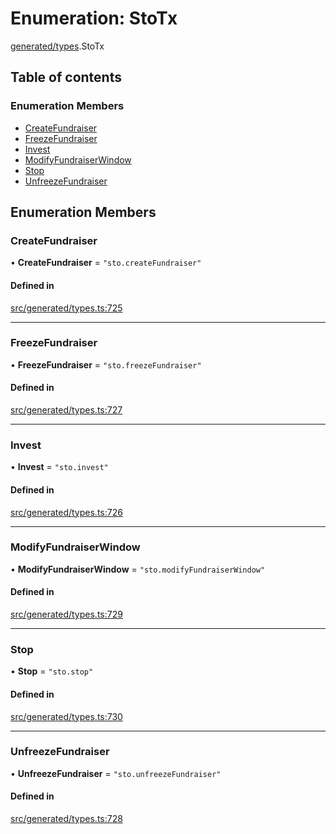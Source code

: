 # Enumeration: StoTx

[generated/types](../wiki/generated.types).StoTx

## Table of contents

### Enumeration Members

- [CreateFundraiser](../wiki/generated.types.StoTx#createfundraiser)
- [FreezeFundraiser](../wiki/generated.types.StoTx#freezefundraiser)
- [Invest](../wiki/generated.types.StoTx#invest)
- [ModifyFundraiserWindow](../wiki/generated.types.StoTx#modifyfundraiserwindow)
- [Stop](../wiki/generated.types.StoTx#stop)
- [UnfreezeFundraiser](../wiki/generated.types.StoTx#unfreezefundraiser)

## Enumeration Members

### CreateFundraiser

• **CreateFundraiser** = ``"sto.createFundraiser"``

#### Defined in

[src/generated/types.ts:725](https://github.com/PolymeshAssociation/polymesh-private-sdk/blob/dd40dc5f/src/generated/types.ts#L725)

___

### FreezeFundraiser

• **FreezeFundraiser** = ``"sto.freezeFundraiser"``

#### Defined in

[src/generated/types.ts:727](https://github.com/PolymeshAssociation/polymesh-private-sdk/blob/dd40dc5f/src/generated/types.ts#L727)

___

### Invest

• **Invest** = ``"sto.invest"``

#### Defined in

[src/generated/types.ts:726](https://github.com/PolymeshAssociation/polymesh-private-sdk/blob/dd40dc5f/src/generated/types.ts#L726)

___

### ModifyFundraiserWindow

• **ModifyFundraiserWindow** = ``"sto.modifyFundraiserWindow"``

#### Defined in

[src/generated/types.ts:729](https://github.com/PolymeshAssociation/polymesh-private-sdk/blob/dd40dc5f/src/generated/types.ts#L729)

___

### Stop

• **Stop** = ``"sto.stop"``

#### Defined in

[src/generated/types.ts:730](https://github.com/PolymeshAssociation/polymesh-private-sdk/blob/dd40dc5f/src/generated/types.ts#L730)

___

### UnfreezeFundraiser

• **UnfreezeFundraiser** = ``"sto.unfreezeFundraiser"``

#### Defined in

[src/generated/types.ts:728](https://github.com/PolymeshAssociation/polymesh-private-sdk/blob/dd40dc5f/src/generated/types.ts#L728)
